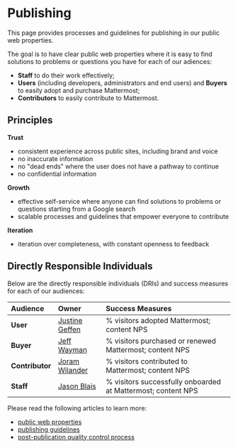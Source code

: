 # Publishing

This page provides processes and guidelines for publishing in our public web properties.

The goal is to have clear public web properties where it is easy to find solutions to problems or questions you have for each of our adiences:

* **Staff** to do their work effectively;
* **Users** \(including developers, administrators and end users\) and **Buyers** to easily adopt and purchase Mattermost;
* **Contributors** to easily contribute to Mattermost.

## Principles

**Trust**

* consistent experience across public sites, including brand and voice
* no inaccurate information
* no "dead ends" where the user does not have a pathway to continue
* no confidential information

**Growth**

* effective self-service where anyone can find  solutions to problems or questions starting from a Google search
* scalable processes and guidelines that empower everyone to contribute

**Iteration**

* iteration over completeness, with constant openness to feedback

## Directly Responsible Individuals

Below are the directly responsible individuals \(DRIs\) and success measures for each of our audiences:

| Audience | Owner | Success Measures |
| :--- | :--- | :--- |
| **User** | [Justine Geffen](http://github.com/justinegeffen) | % visitors adopted Mattermost; content NPS |
| **Buyer** | [Jeff Wayman](http://github.com/jwayman) | % visitors purchased or renewed Mattermost; content NPS |
| **Contributor** | [Joram Wilander](http://github.com/jwilander) | % visitors contributed to Mattermost; content NPS |
| **Staff** | [Jason Blais](http://github.com/jasonblais) | % visitors successfully onboarded at Mattermost; content NPS |

Please read the following articles to learn more:

* [public web properties](https://handbook.mattermost.com/operations/operations/publishing/web-properties)
* [publishing guidelines](https://handbook.mattermost.com/operations/operations/publishing/publishing-guidelines)
* [post-publication quality control process](https://handbook.mattermost.com/operations/operations/publishing/quality-control-process)

